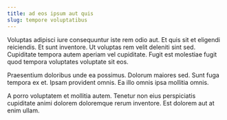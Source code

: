 ```yaml
---
title: ad eos ipsum aut quis
slug: tempore voluptatibus
---
```


Voluptas adipisci iure consequuntur iste rem odio aut. Et quis sit et eligendi reiciendis. Et sunt inventore. Ut voluptas rem velit deleniti sint sed. Cupiditate tempora autem aperiam vel cupiditate. Fugit est molestiae fugit quod tempora voluptates voluptate sit eos.

Praesentium doloribus unde ea possimus. Dolorum maiores sed. Sunt fuga tempora ex et. Ipsam provident omnis. Ea illo omnis ipsa mollitia omnis.

A porro voluptatem et mollitia autem. Tenetur non eius perspiciatis cupiditate animi dolorem doloremque rerum inventore. Est dolorem aut at enim ullam.
